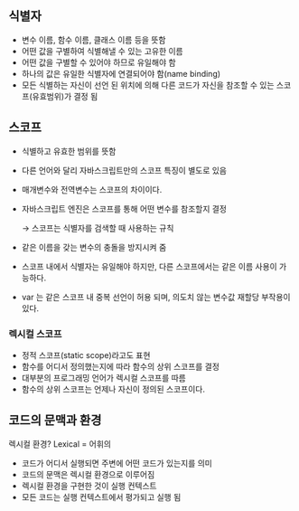 ## 식별자

- 변수 이름, 함수 이름, 클래스 이름 등을 뜻함
- 어떤 값을 구별하여 식별해낼 수 있는 고유한 이름
- 어떤 값을 구별할 수 있어야 하므로 유일해야 함
- 하나의 값은 유일한 식별자에 연결되어야 함(name binding)
- 모든 식별하는 자신이 선언 된 위치에 의해 다른 코드가 자신을 참조할 수 있는 스코프(유효범위)가 결정 됨

## 스코프

- 식별하고 유효한 범위를 뜻함
- 다른 언어와 달리 자바스크립트만의 스코프 특징이 별도로 있음
- 매개변수와 전역변수는 스코프의 차이이다.
- 자바스크립트 엔진은 스코프를 통해 어떤 변수를 참조할지 결정
    
    → 스코프는 식별자를 검색할 때 사용하는 규칙
    
- 같은 이름을 갖는 변수의 충돌을 방지시켜 줌
- 스코프 내에서 식별자는 유일해야 하지만, 다른 스코프에서는 같은 이름 사용이 가능하다.
- var 는 같은 스코프 내 중복 선언이 허용 되며, 의도치 않는 변수값 재할당 부작용이 있다.

### 렉시컬 스코프

- 정적 스코프(static scope)라고도 표현
- 함수를 어디서 정의했는지에 따라 함수의 상위 스코프를 결정
- 대부분의 프로그래밍 언어가 렉시컬 스코프를 따름
- 함수의 상위 스코프는 언제나 자신이 정의된 스코프이다.

## 코드의 문맥과 환경

렉시컬 환경? Lexical = 어휘의

- 코드가 어디서 실행되면 주변에 어떤 코드가 있는지를 의미
- 코드의 문맥은 렉시컬 환경으로 이루어짐
- 렉시컬 환경을 구현한 것이 실행 컨텍스트
- 모든 코드는 실행 컨텍스트에서 평가되고 실행 됨